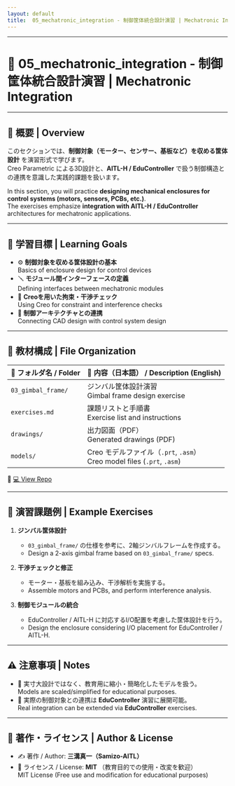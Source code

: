 ```yaml
---
layout: default
title:  05_mechatronic_integration - 制御筐体統合設計演習 | Mechatronic Integration
---
```


---

# 🔧 **05_mechatronic_integration - 制御筐体統合設計演習 | Mechatronic Integration**

---

## 📖 **概要 | Overview**

このセクションでは、**制御対象（モーター、センサー、基板など）を収める筐体設計** を演習形式で学びます。  
Creo Parametric による3D設計と、**AITL-H / EduController** で扱う制御構造との連携を意識した実践的課題を扱います。  

In this section, you will practice **designing mechanical enclosures for control systems (motors, sensors, PCBs, etc.)**.  
The exercises emphasize **integration with AITL-H / EduController** architectures for mechatronic applications.  

---

## 🎯 **学習目標 | Learning Goals**

- ⚙️ **制御対象を収める筐体設計の基本**  
  Basics of enclosure design for control devices  
- 🪛 **モジュール間インターフェースの定義**  
  Defining interfaces between mechatronic modules  
- 📐 **Creoを用いた拘束・干渉チェック**  
  Using Creo for constraint and interference checks  
- 🔄 **制御アーキテクチャとの連携**  
  Connecting CAD design with control system design  

---

## 📂 **教材構成 | File Organization**

| 📁 **フォルダ名 / Folder** | 📘 **内容（日本語） / Description (English)** |
|-----------------------------|------------------------------------------------|
| `03_gimbal_frame/` | ジンバル筐体設計演習<br>Gimbal frame design exercise |
| `exercises.md` | 課題リストと手順書<br>Exercise list and instructions |
| `drawings/` | 出力図面（PDF）<br>Generated drawings (PDF) |
| `models/` | Creo モデルファイル（`.prt`, `.asm`）<br>Creo model files (`.prt`, `.asm`) |

🔗 [💻 View Repo](https://github.com/Samizo-AITL/EduMecha/tree/main/05_mechatronic_integration)

---

## 📝 **演習課題例 | Example Exercises**

1. **ジンバル筐体設計**  
   - `03_gimbal_frame/` の仕様を参考に、2軸ジンバルフレームを作成する。  
   - Design a 2-axis gimbal frame based on `03_gimbal_frame/` specs.  

2. **干渉チェックと修正**  
   - モーター・基板を組み込み、干渉解析を実施する。  
   - Assemble motors and PCBs, and perform interference analysis.  

3. **制御モジュールの統合**  
   - EduController / AITL-H に対応するI/O配置を考慮した筐体設計を行う。  
   - Design the enclosure considering I/O placement for EduController / AITL-H.  

---

## ⚠️ **注意事項 | Notes**

- 📌 実寸大設計ではなく、教育用に縮小・簡略化したモデルを扱う。  
  Models are scaled/simplified for educational purposes.  
- 🔗 実際の制御対象との連携は **EduController** 演習に展開可能。  
  Real integration can be extended via **EduController** exercises.  

---

## 👤 **著作・ライセンス | Author & License**

- ✍️ 著作 / Author: **三溝真一（Samizo-AITL）**  
- 📜 ライセンス / License: **MIT** （教育目的での使用・改変を歓迎）  
  MIT License (Free use and modification for educational purposes)  
